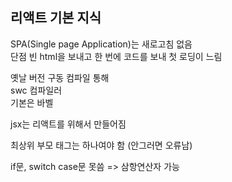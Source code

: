 ## 리액트 기본 지식
SPA(Single page Application)는 새로고침 없음 <br>
단점 빈  html을 보내고 한 번에 코드를 보내 첫 로딩이 느림<br>

옛날 버전 구동 컴파일 통해<br>
swc 컴파일러<br>
기본은 바벨<br>

jsx는 리액트를 위해서 만들어짐<br>

최상위 부모 태그는 하나여야 함 (안그러면 오류남)<br>

if문, switch case문 못씀 => 삼항연산자 가능<br>